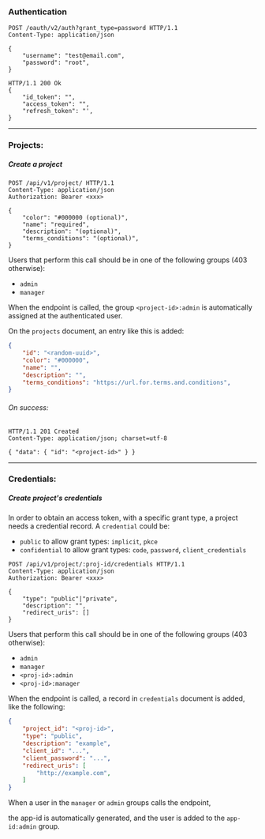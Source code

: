 ### Authentication

```http
POST /oauth/v2/auth?grant_type=password HTTP/1.1
Content-Type: application/json

{
    "username": "test@email.com",
    "password": "root",
}
```

```http
HTTP/1.1 200 Ok
{
    "id_token": "",
    "access_token": "",
    "refresh_token": "',
}
```

---
### Projects:
##### Create a project
```http
POST /api/v1/project/ HTTP/1.1
Content-Type: application/json
Authorization: Bearer <xxx>

{
    "color": "#000000 (optional)",
    "name": "required",
    "description": "(optional)",
    "terms_conditions": "(optional)",
}
```
Users that perform this call should be in one of the following groups (403 otherwise):
- `admin`
- `manager`

When the endpoint is called, the group `<project-id>:admin` is automatically
assigned at the authenticated user.

On the `projects` document, an entry like this is added:

```json
{
    "id": "<random-uuid>",
    "color": "#000000",
    "name": "",
    "description": "",
    "terms_conditions": "https://url.for.terms.and.conditions",
}
```

###### On success:
```http
HTTP/1.1 201 Created
Content-Type: application/json; charset=utf-8

{ "data": { "id": "<project-id>" } }
```

---

### Credentials:
##### Create project's credentials
In order to obtain an access token, with a specific grant type, a project
needs a credential record.
A `credential` could be:
- `public` to allow grant types: `implicit`, `pkce`
- `confidential` to allow grant types: `code`, `password`, `client_credentials`


```http
POST /api/v1/project/:proj-id/credentials HTTP/1.1
Content-Type: application/json
Authorization: Bearer <xxx>

{
    "type": "public"|"private",
    "description": "",
    "redirect_uris": []
}
```
Users that perform this call should be in one of the following groups (403 otherwise):
- `admin`
- `manager`
- `<proj-id>:admin`
- `<proj-id>:manager`

When the endpoint is called, a record in `credentials` document is added, like
the following:
```json
{
    "project_id": "<proj-id>",
    "type": "public",
    "description": "example",
    "client_id": "...",
    "client_password": "...",
    "redirect_uris": [
        "http://example.com",
    ]
}
```
When a user in the `manager` or `admin` groups calls the endpoint,

the app-id is automatically generated, and the user is added to the `app-id:admin` group.

